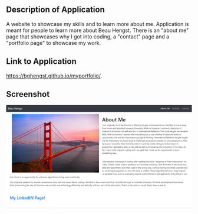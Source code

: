 ## Description of Application
A website to showcase my skills and to learn more about me. Application is meant for people to learn more about Beau Hengst. There is an "about me" page that showcases 
why I got into coding, a "contact" page and a "portfolio page" to showcase my work.

## Link to Application
https://bghengst.github.io/myportfolio/.

## Screenshot
![Alt text](Capture.JPG "screenshot")
